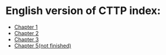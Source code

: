 # English version of CTTP index:

- [Chapter 1](Chapter1.md)
- [Chapter 2](Chapter2.md)
- [Chapter 3](Chapter3.md)
- [Chapter 5(not finished)](./Chapter5.md)
